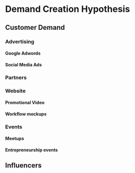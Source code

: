 # Demand Creation Hypothesis

## Customer Demand

### Advertising

#### Google Adwords

#### Social Media Ads

### Partners

### Website

#### Promotional Video

#### Workflow mockups

### Events

#### Meetups

#### Entrepreneurship events

## Influencers